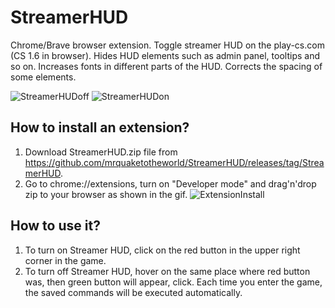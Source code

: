 # StreamerHUD
Chrome/Brave browser extension. Toggle streamer HUD on the play-cs.com (CS 1.6 in browser). Hides HUD elements such as admin panel, tooltips and so on. Increases fonts in different parts of the HUD. Corrects the spacing of some elements. 

![StreamerHUDoff](https://user-images.githubusercontent.com/53916002/232320481-bad88915-c086-4dff-a997-ae8919ca01ba.png)
![StreamerHUDon](https://user-images.githubusercontent.com/53916002/232320479-dcb36894-b63a-4a65-b328-4f3f9753d1df.png)

## How to install an extension?
1) Download StreamerHUD.zip file from https://github.com/mrquaketotheworld/StreamerHUD/releases/tag/StreamerHUD.
2) Go to chrome://extensions, turn on "Developer mode" and drag'n'drop zip to your browser as shown in the gif.
![ExtensionInstall](https://user-images.githubusercontent.com/53916002/232311733-63a142b6-f050-4041-8b12-c5d873bf0e89.gif)

## How to use it?
1) To turn on Streamer HUD, click on the red button in the upper right corner in the game.
2) To turn off Streamer HUD, hover on the same place where red button was, then green button will appear, click.
Each time you enter the game, the saved commands will be executed automatically.
